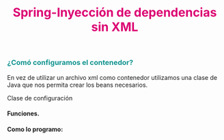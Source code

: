 <header>
<h1 style="color:#DC0073">Spring-Inyección de dependencias sin XML</h1>
</header>
<article>
<section>
<h3 style="color: #129490">¿Comó configuramos el contenedor? </h3>
<p>En vez de utilizar un archivo xml como contenedor utilizamos una clase
de Java que nos permita crear los beans necesarios.</p>
<a>Clase de configuración</a>
<h4>Funciones.</h4>
<h4>Como lo programo:</h4>
</section>
</article>
